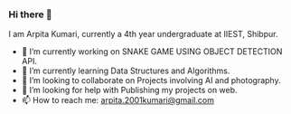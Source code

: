 ### Hi there 👋
I am Arpita Kumari, currently a 4th year undergraduate at IIEST, Shibpur.

<!--
**arpitaakumari/arpitaakumari** is a ✨ _special_ ✨ repository because its `README.md` (this file) appears on your GitHub profile.

Here are some ideas to get you started:
-->

- 🔭 I’m currently working on SNAKE GAME USING OBJECT DETECTION API.
- 🌱 I’m currently learning Data Structures and Algorithms.
- 👯 I’m looking to collaborate on Projects involving AI and photography.
- 🤔 I’m looking for help with Publishing my projects on web.
- 📫 How to reach me: arpita.2001kumari@gmail.com
